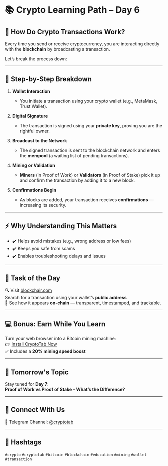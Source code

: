 # 📚 Crypto Learning Path – Day 6
## 🔁 How Do Crypto Transactions Work?

Every time you send or receive cryptocurrency, you are interacting directly with the **blockchain** by broadcasting a transaction.

Let’s break the process down:

---

## 🔹 Step-by-Step Breakdown

1. **Wallet Interaction**
   - You initiate a transaction using your crypto wallet (e.g., MetaMask, Trust Wallet).

2. **Digital Signature**
   - The transaction is signed using your **private key**, proving you are the rightful owner.

3. **Broadcast to the Network**
   - The signed transaction is sent to the blockchain network and enters the **mempool** (a waiting list of pending transactions).

4. **Mining or Validation**
   - **Miners** (in Proof of Work) or **Validators** (in Proof of Stake) pick it up and confirm the transaction by adding it to a new block.

5. **Confirmations Begin**
   - As blocks are added, your transaction receives **confirmations** — increasing its security.

---

## ⚡️ Why Understanding This Matters

- ✔️ Helps avoid mistakes (e.g., wrong address or low fees)
- ✔️ Keeps you safe from scams
- ✔️ Enables troubleshooting delays and issues

---

## 🧠 Task of the Day

🔍 Visit [blockchair.com](https://blockchair.com)  
Search for a transaction using your wallet’s **public address**  
🔎 See how it appears **on-chain** — transparent, timestamped, and trackable.

---

## 💻 Bonus: Earn While You Learn

Turn your web browser into a Bitcoin mining machine:  
👉 [Install CryptoTab Now](https://cryptotabbrowser.com/landing/80/17412792)  
✅ Includes a **20% mining speed boost**

---

## 📅 Tomorrow's Topic

Stay tuned for **Day 7**:  
**Proof of Work vs Proof of Stake – What’s the Difference?**

---

## 🔵 Connect With Us

📲 Telegram Channel: [@cryptotab](https://t.me/cryptotab)

---

## 📢 Hashtags

`#crypto` `#cryptotab` `#bitcoin` `#blockchain` `#education` `#mining` `#wallet` `#transaction`
